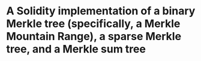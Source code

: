 # A Solidity implementation of a binary Merkle tree (specifically, a Merkle Mountain Range), a sparse Merkle tree, and a Merkle sum tree
